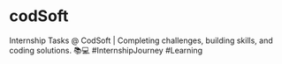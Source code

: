 # codSoft
 Internship Tasks @ CodSoft | Completing challenges, building skills, and coding solutions. 📚💻 #InternshipJourney #Learning
